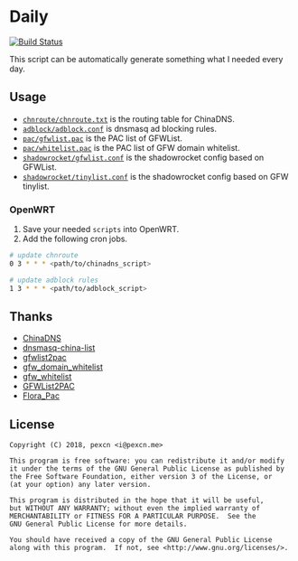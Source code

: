 # Daily

[![Build Status](https://travis-ci.org/pexcn/daily.svg?branch=master)](https://travis-ci.org/pexcn/daily)

This script can be automatically generate something what I needed every day.

## Usage

- [`chnroute/chnroute.txt`](https://pexcn.me/daily/chnroute/chnroute.txt) is the routing table for ChinaDNS.
- [`adblock/adblock.conf`](https://pexcn.me/daily/adblock/adblock.conf) is dnsmasq ad blocking rules.
- [`pac/gfwlist.pac`](https://pexcn.me/daily/pac/gfwlist.pac) is the PAC list of GFWList.
- [`pac/whitelist.pac`](https://pexcn.me/daily/pac/whitelist.pac) is the PAC list of GFW domain whitelist.
- [`shadowrocket/gfwlist.conf`](https://pexcn.me/daily/shadowrocket/gfwlist.conf) is the shadowrocket config based on GFWList.
- [`shadowrocket/tinylist.conf`](https://pexcn.me/daily/shadowrocket/tinylist.conf) is the shadowrocket config based on GFW tinylist.

### OpenWRT

1. Save your needed `scripts` into OpenWRT.
2. Add the following cron jobs.

```bash
# update chnroute
0 3 * * * <path/to/chinadns_script>

# update adblock rules
1 3 * * * <path/to/adblock_script>
```

## Thanks

- [ChinaDNS](https://github.com/shadowsocks/ChinaDNS)
- [dnsmasq-china-list](https://github.com/felixonmars/dnsmasq-china-list)
- [gfwlist2pac](https://github.com/clowwindy/gfwlist2pac)
- [gfw_domain_whitelist](https://github.com/R0uter/gfw_domain_whitelist)
- [gfw_whitelist](https://github.com/breakwa11/gfw_whitelist)
- [GFWList2PAC](https://github.com/breakwa11/GFWList2PAC)
- [Flora_Pac](https://github.com/Leask/Flora_Pac)

## License

```
Copyright (C) 2018, pexcn <i@pexcn.me>

This program is free software: you can redistribute it and/or modify
it under the terms of the GNU General Public License as published by
the Free Software Foundation, either version 3 of the License, or
(at your option) any later version.

This program is distributed in the hope that it will be useful,
but WITHOUT ANY WARRANTY; without even the implied warranty of
MERCHANTABILITY or FITNESS FOR A PARTICULAR PURPOSE.  See the
GNU General Public License for more details.

You should have received a copy of the GNU General Public License
along with this program.  If not, see <http://www.gnu.org/licenses/>.
```
